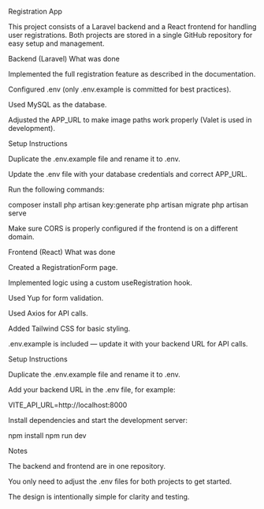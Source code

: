 Registration App

This project consists of a Laravel backend and a React frontend for handling user registrations.
Both projects are stored in a single GitHub repository for easy setup and management.

Backend (Laravel)
What was done

Implemented the full registration feature as described in the documentation.

Configured .env (only .env.example is committed for best practices).

Used MySQL as the database.

Adjusted the APP_URL to make image paths work properly (Valet is used in development).

Setup Instructions

Duplicate the .env.example file and rename it to .env.

Update the .env file with your database credentials and correct APP_URL.

Run the following commands:

composer install
php artisan key:generate
php artisan migrate
php artisan serve


Make sure CORS is properly configured if the frontend is on a different domain.

Frontend (React)
What was done

Created a RegistrationForm page.

Implemented logic using a custom useRegistration hook.

Used Yup for form validation.

Used Axios for API calls.

Added Tailwind CSS for basic styling.

.env.example is included — update it with your backend URL for API calls.

Setup Instructions

Duplicate the .env.example file and rename it to .env.

Add your backend URL in the .env file, for example:

VITE_API_URL=http://localhost:8000


Install dependencies and start the development server:

npm install
npm run dev

Notes

The backend and frontend are in one repository.

You only need to adjust the .env files for both projects to get started.

The design is intentionally simple for clarity and testing.
